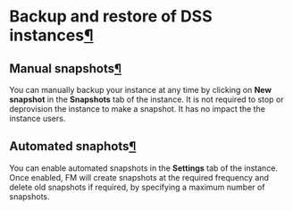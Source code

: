 Backup and restore of DSS instances[¶](#backup-and-restore-of-dss-instances "Permalink to this heading")
========================================================================================================



Manual snapshots[¶](#manual-snapshots "Permalink to this heading")
------------------------------------------------------------------


You can manually backup your instance at any time by clicking on **New snapshot** in the **Snapshots** tab of the instance. It
is not required to stop or deprovision the instance to make a snapshot. It has no impact the the instance users.




Automated snaphots[¶](#automated-snaphots "Permalink to this heading")
----------------------------------------------------------------------


You can enable automated snapshots in the **Settings** tab of the instance. Once enabled, FM will create snapshots at the required
frequency and delete old snapshots if required, by specifying a maximum number of snapshots.
